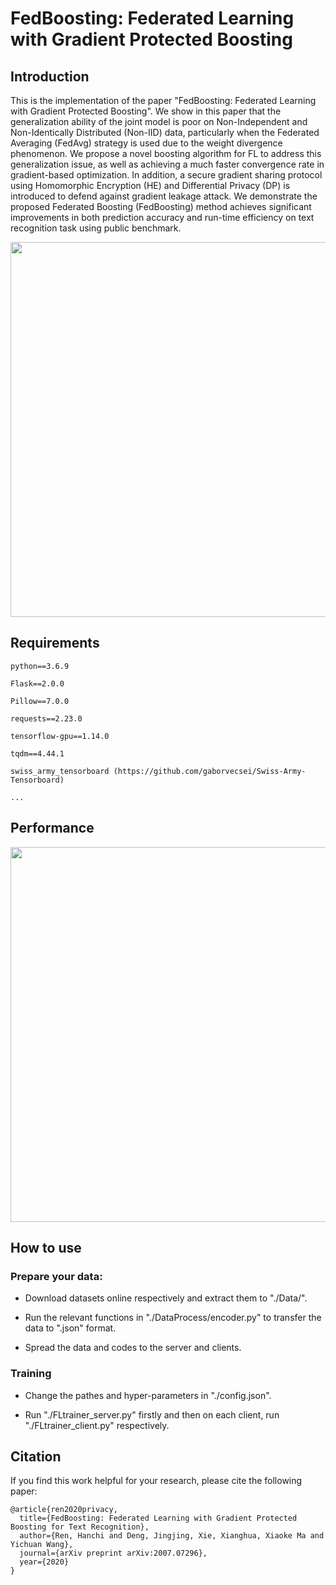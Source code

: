 # FedBoosting: Federated Learning with Gradient Protected Boosting

## Introduction

This is the implementation of the paper "FedBoosting: Federated Learning with Gradient Protected Boosting". We show in this paper that the generalization ability of the joint model is poor on Non-Independent and Non-Identically Distributed (Non-IID) data, particularly when the Federated Averaging (FedAvg) strategy is used due to the weight divergence phenomenon. We propose a novel boosting algorithm for FL to address this generalization issue, as well as achieving a much faster convergence rate in gradient-based optimization. In addition, a secure gradient sharing protocol using Homomorphic Encryption (HE) and Differential Privacy (DP) is introduced to defend against gradient leakage attack. We demonstrate the proposed Federated Boosting (FedBoosting) method achieves significant improvements in both prediction accuracy and run-time efficiency on text recognition task using public benchmark.

<div align=center><img src="https://github.com/Rand2AI/FedBoosting/blob/main/Image/FedBoost_illustration.png" width=600/></div>

## Requirements

    python==3.6.9

    Flask==2.0.0

    Pillow==7.0.0

    requests==2.23.0

    tensorflow-gpu==1.14.0

    tqdm==4.44.1

    swiss_army_tensorboard (https://github.com/gaborvecsei/Swiss-Army-Tensorboard)

    ...

## Performance

<div align=center><img src="https://github.com/Rand2AI/FedBoosting/blob/main/Image/FedBoost_performance.png" width=600/></div>

## How to use

### Prepare your data:

 * Download datasets online respectively and extract them to "./Data/".
    
 * Run the relevant functions in "./DataProcess/encoder.py" to transfer the data to ".json" format.

 * Spread the data and codes to the server and clients.

### Training

 * Change the pathes and hyper-parameters in "./config.json".

 * Run "./FLtrainer_server.py" firstly and then on each client, run "./FLtrainer_client.py" respectively.

## Citation

If you find this work helpful for your research, please cite the following paper:

    @article{ren2020privacy,
      title={FedBoosting: Federated Learning with Gradient Protected Boosting for Text Recognition},
      author={Ren, Hanchi and Deng, Jingjing, Xie, Xianghua, Xiaoke Ma and Yichuan Wang},
      journal={arXiv preprint arXiv:2007.07296},
      year={2020}
    }
